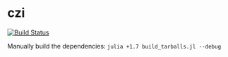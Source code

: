 # czi

[![Build Status](https://github.com/Agapanthus/czi.jl/actions/workflows/CI.yml/badge.svg?branch=main)](https://github.com/Agapanthus/czi.jl/actions/workflows/CI.yml?query=branch%3Amain)

Manually build the dependencies: `julia +1.7 build_tarballs.jl --debug`